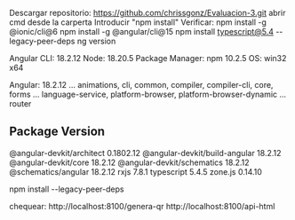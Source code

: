 Descargar repositorio: https://github.com/chrissgonz/Evaluacion-3.git
abrir cmd desde la carperta
Introducir "npm install"
Verificar:
 npm install -g @ionic/cli@6
npm install -g @angular/cli@15
npm install typescript@5.4 --legacy-peer-deps 
ng version


Angular CLI: 18.2.12
Node: 18.20.5
Package Manager: npm 10.2.5
OS: win32 x64

Angular: 18.2.12
... animations, cli, common, compiler, compiler-cli, core, forms
... language-service, platform-browser, platform-browser-dynamic
... router

Package                         Version
---------------------------------------------------------
@angular-devkit/architect       0.1802.12
@angular-devkit/build-angular   18.2.12
@angular-devkit/core            18.2.12
@angular-devkit/schematics      18.2.12
@schematics/angular             18.2.12
rxjs                            7.8.1
typescript                      5.4.5
zone.js                         0.14.10


npm install --legacy-peer-deps 

chequear:
http://localhost:8100/genera-qr
http://localhost:8100/api-html
